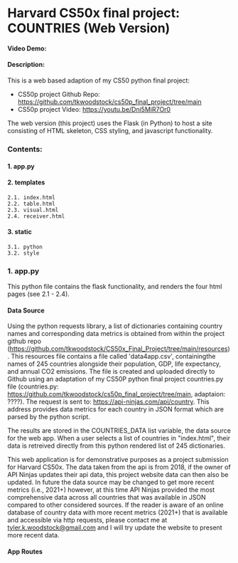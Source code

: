 # Harvard CS50x final project: COUNTRIES (Web Version)

#### Video Demo:  <InsertURL>

#### Description:

This is a web based adaption of my CS50 python final project:
- CS50p project Github Repo: https://github.com/tkwoodstock/cs50p_final_project/tree/main
- CS50p project Video: https://youtu.be/Dni5MiR7Or0

The web version (this project) uses the Flask (in Python) to host a site consisting of HTML skeleton, CSS styling, and javascript functionality.


### Contents:

#### 1. app.py
#### 2. templates
    2.1. index.html
    2.2. table.html
    2.3. visual.html
    2.4. receiver.html
#### 3. static
    3.1. python
    3.2. style


### 1. app.py

This python file contains the flask functionality, and renders the four html pages (see 2.1 - 2.4).

#### Data Source
Using the python requests library, a list of dictionaries containing country names and corresponding data metrics is obtained from within the project github repo (https://github.com/tkwoodstock/CS50x_Final_Project/tree/main/resources). This resources file contains a file called 'data4app.csv', containingthe names of 245 countries alongside their population, GDP, life expectancy, and annual CO2 emissions. The file is created and uploaded directly to Github using an adaptation of my CS50P python final project countries.py file (countries.py: https://github.com/tkwoodstock/cs50p_final_project/tree/main, adaptaion: ????). The request is sent to: https://api-ninjas.com/api/country. This address provides data metrics for each country in JSON format which are parsed by the python script.

The results are stored in the COUNTRIES_DATA list variable, the data source for the web app. When a user selects a list of countries in "index.html", their data is retreived directly from this python rendered list of 245 dictionaries.

This web application is for demonstrative purposes as a project submission for Harvard CS50x. The data taken from the api is from 2018, if the owner of API Ninjas updates their api data, this project website data can then also be updated. In future the data source may be changed to get more recent metrics (i.e., 2021+) however, at this time API Ninjas provided the most comprehensive data across all countries that was available in JSON compared to other considered sources. If the reader is aware of an online database of country data with more recent metrics (2021+) that is available and accessible via http requests, please contact me at tyler.k.woodstock@gmail.com and I will try update the website to present more recent data.

#### App Routes





